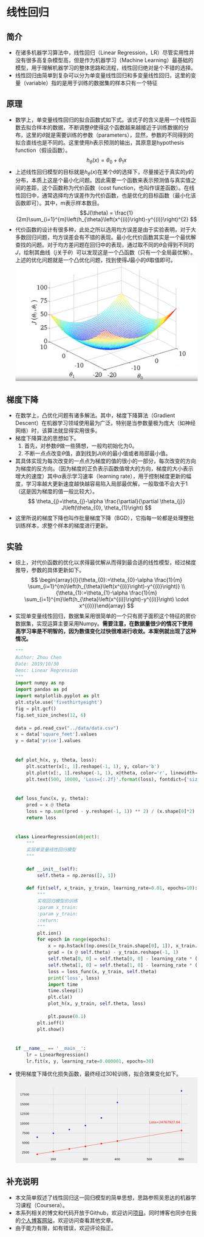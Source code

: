 # 线性回归


## 简介
- 在诸多机器学习算法中，线性回归（Linear Regression，LR）尽管实用性并没有很多高复杂模型高，但是作为机器学习（Machine Learning）最基础的模型，用于理解机器学习的整体思路和流程，线性回归绝对是个不错的选择。
- 线性回归由简单到复杂可以分为单变量线性回归和多变量线性回归，这里的变量（variable）指的是用于训练的数据集的样本只有一个特征


## 原理
- 数学上，单变量线性回归的拟合函数式如下式。该式子的含义是用一个线性函数去拟合样本的数据，不断调整$\theta$使得这个函数越来越接近于训练数据的分布，这里的$\theta$就是需要训练的参数（parameters），显然，参数的不同得到的拟合直线也是不同的。这里使用$h$表示预测的输出，其原意是hypothesis function（假设函数）。
$$h_{\theta}(x)=\theta_{0}+\theta_{1} x$$ 
- 上述线性回归模型的目标就是$h_{\theta}(x)$在某个$\theta$的选择下，尽量接近于真实的$y$的分布，本质上这是个最小化问题。因此需要一个函数来表示预测值与真实值之间的差距，这个函数称为代价函数（cost function，也叫作误差函数）。在线性回归中，通常选择均方误差作为代价函数，也是优化的目标函数（最小化该函数即可）。其中，m表示样本数目。
$$J(\theta) = \frac{1}{2m}\sum_{i=1}^{m}\left(h_{\theta}\left(x^{(i)}\right)-y^{(i)}\right)^{2}
$$
- 代价函数的设计有很多种，此处之所以选用均方误差是由于实验表明，对于大多数回归问题，均方误差会有不错的表现。最小化代价函数其实是一个最优解查找的问题。对于均方差问题在回归中的表现，通过取不同的$\theta$会得到不同的$J$，绘制其曲线（$j$关于$\theta$）可以发现这是一个凸函数（只有一个全局最优解）。上述的优化问题就是一个凸优化问题，找到使得$J$最小的$\theta$取值即可。![](./assets/cost_function.png)


## 梯度下降
- 在数学上，凸优化问题有诸多解法。其中，梯度下降算法（Gradient Descent）在机器学习领域使用最为广泛，特别是当参数量极为庞大（如神经网络）时，该算法就显得实用很多。
- 梯度下降算法的思想如下。
  1. 首先，对参数$\theta$做一些猜想，一般均初始化为0。
  2. 不断一点点改变$\theta$值，直到找到$J(\theta)$的最小值或者局部最小值。
- 其具体实现为每次改变的一点点为梯度的值的很小的一部分，每次改变的方向为梯度的反方向。（因为梯度的正负表示函数值增大的方向，梯度的大小表示增大的速度）其中$\alpha$表示学习速率（learning rate），用于控制梯度更新的幅度，学习率越大更新速度越快越容易陷入局部最优解，一般取值不会大于1（这是因为梯度的值一般比较大）。
$$
\theta_{j}=\theta_{j}-\alpha \frac{\partial}{\partial \theta_{j}} J\left(\theta_{0}, \theta_{1}\right)
$$
- 这里所说的梯度下降也叫作批量梯度下降（BGD），它指每一轮都是处理整批训练样本，求整个样本的梯度进行更新。


## 实验
- 综上，对代价函数的优化以求得最优解从而得到最合适的线性模型，经过梯度推导，参数的具体更新如下。
$$
\begin{array}{l}{\theta_{0}:=\theta_{0}-\alpha \frac{1}{m} \sum_{i=1}^{m}\left(h_{\theta}\left(x^{(i)}\right)-y^{(i)}\right)} \\ {\theta_{1}:=\theta_{1}-\alpha \frac{1}{m} \sum_{i=1}^{m}\left(h_{\theta}\left(x^{(i)}\right)-y^{(i)}\right) \cdot x^{(i)}}\end{array}
$$
- 实现单变量线性回归，数据集采用很简单的一个只有房子面积这个特征的房价数据集，实现运算主要采用Numpy。**需要注意，在数据量很少的情况下使用高学习率是不明智的，因为数值变化过快很难进行收敛。本案例就出现了这种情况。**
    ```python
    """
    Author: Zhou Chen
    Date: 2019/10/30
    Desc: Linear Regression
    """
    import numpy as np
    import pandas as pd
    import matplotlib.pyplot as plt
    plt.style.use('fivethirtyeight')
    fig = plt.gcf()
    fig.set_size_inches(12, 6)

    data = pd.read_csv("../data/data.csv")
    x = data['square_feet'].values
    y = data['price'].values


    def plot_h(x, y, theta, loss):
        plt.scatter(x[:, 1].reshape(-1, 1), y, color='b')
        plt.plot(x[:, 1].reshape(-1, 1), x@theta, color='r', linewidth=1, marker='o')
        plt.text(500, 10000, 'Loss={:.2f}'.format(loss), fontdict={'size': 15, 'color': 'red'})


    def loss_func(x, y, theta):
        pred = x @ theta
        loss = np.sum((pred - y.reshape(-1, 1)) ** 2) / (x.shape[0]*2)
        return loss


    class LinearRegression(object):
        """
        实现单变量线性回归模型
        """

        def __init__(self):
            self.theta = np.zeros([2, 1])

        def fit(self, x_train, y_train, learning_rate=0.01, epochs=10):
            """
            实现回归模型的训练
            :param x_train:
            :param y_train:
            :return:
            """
            plt.ion()
            for epoch in range(epochs):
                x = np.hstack((np.ones([x_train.shape[0], 1]), x_train.reshape(-1, 1)))
                grad = (x @ self.theta) - y_train.reshape(-1, 1)
                self.theta[0, 0] = self.theta[0, 0] - learning_rate * (np.sum(grad) / x.shape[0])
                self.theta[1, 0] = self.theta[1, 0] - learning_rate * (np.sum((grad * x[:, 1].reshape(-1, 1))) / x.shape[0])
                loss = loss_func(x, y_train, self.theta)
                print('loss', loss)
                import time
                time.sleep(1)
                plt.cla()
                plot_h(x, y_train, self.theta, loss)

                plt.pause(0.1)
            plt.ioff()
            plt.show()


    if __name__ == '__main__':
        lr = LinearRegression()
        lr.fit(x, y, learning_rate=0.000001, epochs=30)
    ```
- 使用梯度下降优化损失函数，最终经过30轮训练，拟合效果变化如下。![](./assets/rst.gif)


## 补充说明
- 本文简单叙述了线性回归这一回归模型的简单思想，思路参照吴恩达的机器学习课程（Coursera）。
- 本系列相关的博文和代码开放于Github，欢迎访问[项目](https://github.com/luanshiyinyang/ML)。同时博客也同步在我的[个人博客网站](https://luanshiyinyang.github.io)，欢迎访问查看其他文章。
- 由于能力有限，如有错误，欢迎评论指正。